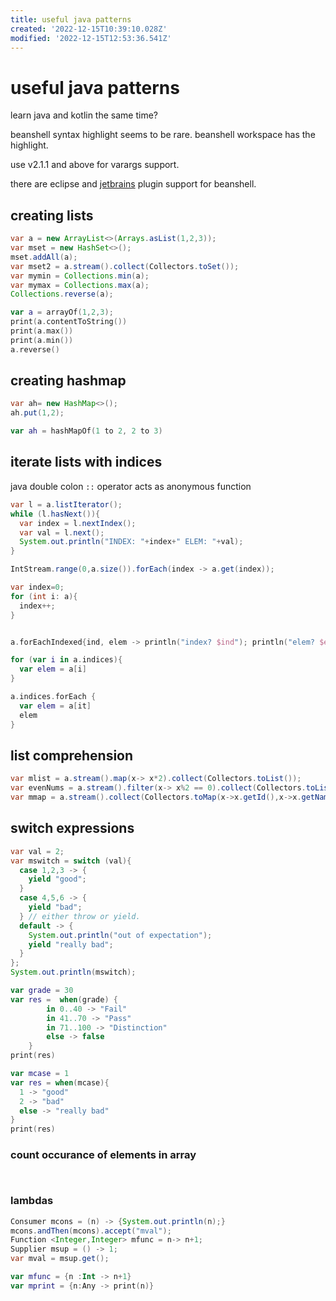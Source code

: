 ```yaml
---
title: useful java patterns
created: '2022-12-15T10:39:10.028Z'
modified: '2022-12-15T12:53:36.541Z'
---
```


# useful java patterns

learn java and kotlin the same time?

beanshell syntax highlight seems to be rare. beanshell workspace has the highlight.

use v2.1.1 and above for varargs support.

there are eclipse and [jetbrains](https://github.com/perNyfelt/beanshell-intellij-plugin) plugin support for beanshell.

## creating lists

```java
var a = new ArrayList<>(Arrays.asList(1,2,3));
var mset = new HashSet<>();
mset.addAll(a);
var mset2 = a.stream().collect(Collectors.toSet());
var mymin = Collections.min(a);
var mymax = Collections.max(a);
Collections.reverse(a);
```

```kotlin
var a = arrayOf(1,2,3);
print(a.contentToString())
print(a.max())
print(a.min())
a.reverse()
```

## creating hashmap

```java
var ah= new HashMap<>();
ah.put(1,2);
```

```kotlin
var ah = hashMapOf(1 to 2, 2 to 3)
```

## iterate lists with indices

java double colon `::` operator acts as anonymous function

```java
var l = a.listIterator();
while (l.hasNext()){
  var index = l.nextIndex();
  var val = l.next();
  System.out.println("INDEX: "+index+" ELEM: "+val);
}

IntStream.range(0,a.size()).forEach(index -> a.get(index));

var index=0;
for (int i: a){
  index++;
}
```

```kotlin

a.forEachIndexed{ind, elem -> println("index? $ind"); println("elem? $elem")}

for (var i in a.indices){
  var elem = a[i]
}

a.indices.forEach {
  var elem = a[it]
  elem
}
```

## list comprehension
```java
var mlist = a.stream().map(x-> x*2).collect(Collectors.toList());
var evenNums = a.stream().filter(x-> x%2 == 0).collect(Collectors.toList());
var mmap = a.stream().collect(Collectors.toMap(x->x.getId(),x->x.getName()));
```

## switch expressions

```java
var val = 2;
var mswitch = switch (val){
  case 1,2,3 -> {
    yield "good";
  }
  case 4,5,6 -> {
    yield "bad";
  } // either throw or yield.
  default -> {
    System.out.println("out of expectation");
    yield "really bad";
  }
};
System.out.println(mswitch);
```

```kotlin
var grade = 30
var res =  when(grade) {
        in 0..40 -> "Fail"
        in 41..70 -> "Pass"
        in 71..100 -> "Distinction"
        else -> false
    }
print(res)

var mcase = 1
var res = when(mcase){
  1 -> "good"
  2 -> "bad"
  else -> "really bad"
}
print(res)
```

### count occurance of elements in array

```java

```

```kotlin

```
### lambdas

```java
Consumer mcons = (n) -> {System.out.println(n);}
mcons.andThen(mcons).accept("mval");
Function <Integer,Integer> mfunc = n-> n+1;
Supplier msup = () -> 1;
var mval = msup.get();
```

```kotlin
var mfunc = {n :Int -> n+1}
var mprint = {n:Any -> print(n)}
```
